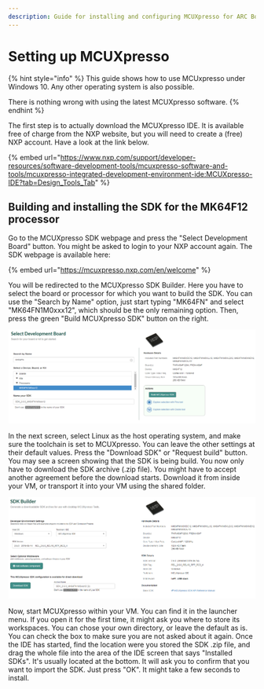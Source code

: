 ```yaml
---
description: Guide for installing and configuring MCUXpresso for ARC Board.
---
```


# Setting up MCUXpresso

{% hint style="info" %}
This guide shows how to use MCUxpresso under Windows 10. Any other operating system is also possible.

There is nothing wrong with using the latest MCUXpresso software.
{% endhint %}

The first step is to actually download the MCUXpresso IDE. It is available free of charge from the NXP website, but you will need to create a (free) NXP account. Have a look at the link below.

{% embed url="https://www.nxp.com/support/developer-resources/software-development-tools/mcuxpresso-software-and-tools/mcuxpresso-integrated-development-environment-ide:MCUXpresso-IDE?tab=Design_Tools_Tab" %}

## Building and installing the SDK for the MK64F12 processor

Go to the MCUXpresso SDK webpage and press the "Select Development Board" button. You might be asked to login to your NXP account again. The SDK webpage is available here:

{% embed url="https://mcuxpresso.nxp.com/en/welcome" %}

You will be redirected to the MCUXpresso SDK Builder. Here you have to select the board or processor for which you want to build the SDK. You can use the "Search by Name" option, just start typing "MK64FN" and select "MK64FN1M0xxx12", which should be the only remaining option. Then, press the green "Build MCUXpresso SDK" button on the right.

![](<../../../.gitbook/assets/SDKBuilder (1).PNG>)

In the next screen, select Linux as the host operating system, and make sure the toolchain is set to MCUXpresso. You can leave the other settings at their default values. Press the "Download SDK" or "Request build" button. You may see a screen showing that the SDK is being build. You now only have to download the SDK archive (.zip file). You might have to accept another agreement before the download starts. Download it from inside your VM, or transport it into your VM using the shared folder.

![](../../../.gitbook/assets/sdkbuilder2.png)

Now, start MCUXpresso within your VM. You can find it in the launcher menu. If you open it for the first time, it might ask you where to store its workspaces. You can chose your own directory, or leave the default as is. You can check the box to make sure you are not asked about it again. Once the IDE has started, find the location were you stored the SDK .zip file, and drag the whole file into the area of the IDE screen that says "Installed SDKs". It's usually located at the bottom. It will ask you to confirm that you want to import the SDK. Just press "OK". It might take a few seconds to install.

